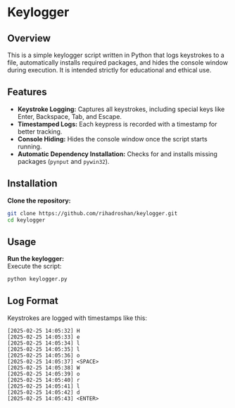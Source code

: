# Keylogger

## Overview
This is a simple keylogger script written in Python that logs keystrokes to a file, automatically installs required packages, and hides the console window during execution. It is intended strictly for educational and ethical use.  

## Features
- **Keystroke Logging:** Captures all keystrokes, including special keys like Enter, Backspace, Tab, and Escape.  
- **Timestamped Logs:** Each keypress is recorded with a timestamp for better tracking.  
- **Console Hiding:** Hides the console window once the script starts running.  
- **Automatic Dependency Installation:** Checks for and installs missing packages (`pynput` and `pywin32`).  

## Installation

**Clone the repository:**  
   ```bash
   git clone https://github.com/rihadroshan/keylogger.git
   cd keylogger
   ```

## Usage

**Run the keylogger:**  
   Execute the script:  
   ```bash
   python keylogger.py
   ```

## Log Format

Keystrokes are logged with timestamps like this:  
```
[2025-02-25 14:05:32] H  
[2025-02-25 14:05:33] e  
[2025-02-25 14:05:34] l  
[2025-02-25 14:05:35] l  
[2025-02-25 14:05:36] o  
[2025-02-25 14:05:37] <SPACE>  
[2025-02-25 14:05:38] W  
[2025-02-25 14:05:39] o  
[2025-02-25 14:05:40] r  
[2025-02-25 14:05:41] l  
[2025-02-25 14:05:42] d  
[2025-02-25 14:05:43] <ENTER>  
```
